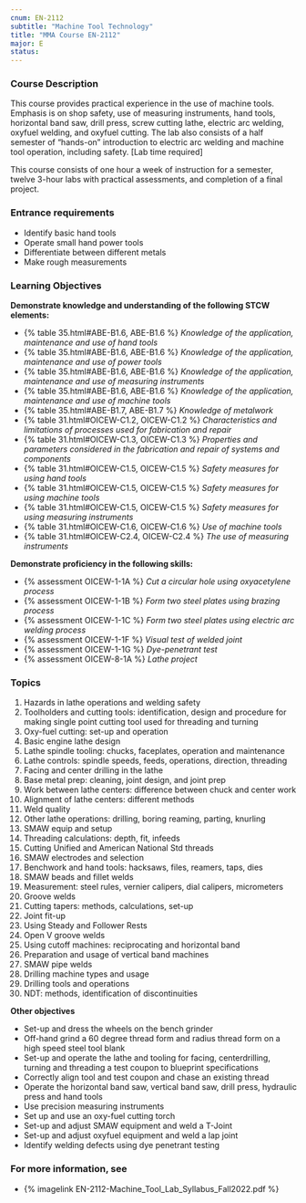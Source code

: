 ```yaml
---
cnum: EN-2112
subtitle: "Machine Tool Technology"
title: "MMA Course EN-2112"
major: E
status: 
---
```


### Course Description

This course provides practical experience in the use of machine tools. Emphasis is on shop safety, use of measuring instruments, hand tools, horizontal band saw, drill press, screw cutting lathe, electric arc welding, oxyfuel welding, and oxyfuel cutting. The lab also consists of a half semester of “hands-on” introduction to electric arc welding and machine tool operation, including safety. [Lab time required]

This course consists of one hour a week of instruction for a semester, twelve 3-hour labs with practical assessments, and completion of a final project.

### Entrance requirements

* Identify basic hand tools
* Operate small hand power tools
* Differentiate between different metals
* Make rough measurements


### Learning Objectives

**Demonstrate knowledge and understanding of the following STCW elements:**

* {% table 35.html#ABE-B1.6, ABE-B1.6 %} *Knowledge of the application, maintenance and use of hand tools*
* {% table 35.html#ABE-B1.6, ABE-B1.6 %} *Knowledge of the application, maintenance and use of power tools*
* {% table 35.html#ABE-B1.6, ABE-B1.6 %} *Knowledge of the application, maintenance and use of measuring instruments*
* {% table 35.html#ABE-B1.6, ABE-B1.6 %} *Knowledge of the application, maintenance and use of machine tools*
* {% table 35.html#ABE-B1.7, ABE-B1.7 %} *Knowledge of metalwork*
* {% table 31.html#OICEW-C1.2, OICEW-C1.2 %} *Characteristics and limitations of processes used for fabrication and repair*
* {% table 31.html#OICEW-C1.3, OICEW-C1.3 %} *Properties and parameters considered in the fabrication and repair of systems and components*
* {% table 31.html#OICEW-C1.5, OICEW-C1.5 %} *Safety measures for using hand tools*
* {% table 31.html#OICEW-C1.5, OICEW-C1.5 %} *Safety measures for using machine tools*
* {% table 31.html#OICEW-C1.5, OICEW-C1.5 %} *Safety measures for using measuring instruments*
* {% table 31.html#OICEW-C1.6, OICEW-C1.6 %} *Use of machine tools*
* {% table 31.html#OICEW-C2.4, OICEW-C2.4 %} *The use of measuring instruments*

**Demonstrate proficiency in the following skills:**

* {% assessment OICEW-1-1A %} *Cut a circular hole using oxyacetylene process*
* {% assessment OICEW-1-1B %} *Form two steel plates using brazing process*
* {% assessment OICEW-1-1C %} *Form two steel plates using electric arc welding process*
* {% assessment OICEW-1-1F %} *Visual test of welded joint*
* {% assessment OICEW-1-1G %} *Dye-penetrant test*
* {% assessment OICEW-8-1A %} *Lathe project*

### Topics

1. Hazards in lathe operations and welding safety
2. Toolholders and cutting tools: identification, design and procedure for making single point cutting tool used for threading and turning
3. Oxy-fuel cutting: set-up and operation
4. Basic engine lathe design
5. Lathe spindle tooling: chucks, faceplates, operation and maintenance
6. Lathe controls: spindle speeds, feeds, operations, direction, threading
7. Facing and center drilling in the lathe
8. Base metal prep: cleaning, joint design, and joint prep
9. Work between lathe centers: difference between chuck and center work
10. Alignment of lathe centers: different methods
11. Weld quality
12. Other lathe operations: drilling, boring reaming, parting, knurling
13. SMAW equip and setup
14. Threading calculations: depth, fit, infeeds
15. Cutting Unified and American National Std threads
16. SMAW electrodes and selection
17. Benchwork and hand tools: hacksaws, files, reamers, taps, dies
18. SMAW beads and fillet welds
19. Measurement: steel rules, vernier calipers, dial calipers, micrometers
20. Groove welds
21. Cutting tapers: methods, calculations, set-up
22. Joint fit-up
23. Using Steady and Follower Rests
24. Open V groove welds
25. Using cutoff machines: reciprocating and horizontal band
26. Preparation and usage of vertical band machines
27. SMAW pipe welds
28. Drilling machine types and usage
29. Drilling tools and operations
30. NDT: methods, identification of discontinuities



**Other objectives**

* Set-up and dress the wheels on the bench grinder
* Off-hand grind a 60 degree thread form and radius thread form on a high speed steel tool blank
* Set-up and operate the lathe and tooling for facing, centerdrilling, turning and threading a test coupon to blueprint specifications
* Correctly align tool and test coupon and chase an existing thread
* Operate the horizontal band saw, vertical band saw, drill press, hydraulic press and hand tools
* Use precision measuring instruments
* Set up and use an oxy-fuel cutting torch
* Set-up and adjust SMAW equipment and weld a T-Joint
* Set-up and adjust oxyfuel equipment and weld a lap joint
* Identify welding defects using dye penetrant testing


### For more information, see 

* {% imagelink EN-2112-Machine_Tool_Lab_Syllabus_Fall2022.pdf %} 



